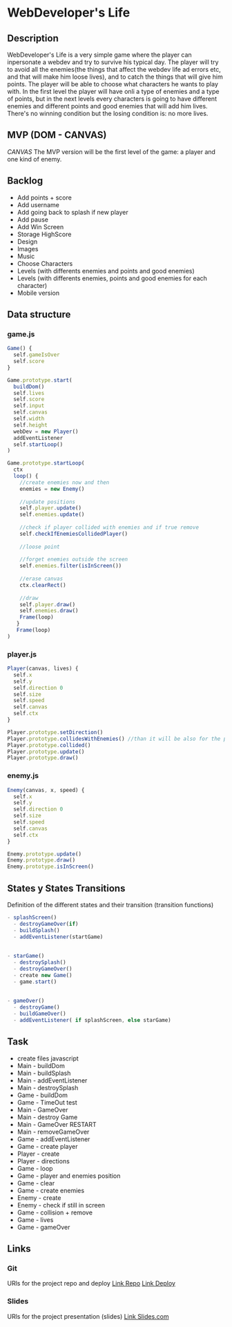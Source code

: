 # WebDeveloper's Life

## Description
WebDeveloper's Life is a very simple game where the player can inpersonate a webdev and try to survive his typical day.
The player will try to avoid all the enemies(the things that affect the webdev life ad errors etc, and that will make him loose lives), and to catch the things that will give him points.
The player will be able to choose what characters he wants to play with.
In the first level the player will have onli a type of enemies and a type of points, but in the next levels every characters is going to have different enemies and different points and good enemies that will add him lives.
There's no winning condition but the losing condition is: no more lives.


## MVP (DOM - CANVAS)
*CANVAS*
The MVP version will be the first level of the game: a player and one kind of enemy.

## Backlog
- Add points + score
- Add username
- Add going back to splash if new player
- Add pause
- Add Win Screen
- Storage HighScore
- Design
- Images
- Music
- Choose Characters
- Levels (with differents enemies and points and good enemies)
- Levels (with differents enemies, points and good enemies for each character)
- Mobile version


## Data structure
### game.js
```javascript
Game() {
  self.gameIsOver
  self.score
}

Game.prototype.start(
  buildDom()
  self.lives
  self.score
  self.input
  self.canvas
  self.width
  self.height
  webDev = new Player()
  addEventListener
  self.startLoop()
)

Game.prototype.startLoop(
  ctx
  loop() {
    //create enemies now and then
    enemies = new Enemy()
    
    //update positions
    self.player.update()
    self.enemies.update()
    
    //check if player collided with enemies and if true remove
    self.checkIfEnemiesCollidedPlayer()
    
    //loose point
    
    //forget enemies outside the screen
    self.enemies.filter(isInScreen())
    
    //erase canvas
    ctx.clearRect()
    
    //draw
    self.player.draw()
    self.enemies.draw()
    Frame(loop)
   }
   Frame(loop)
)


```
### player.js
```javascript
Player(canvas, lives) {
  self.x
  self.y
  self.direction 0
  self.size
  self.speed
  self.canvas
  self.ctx
}

Player.prototype.setDirection()
Player.prototype.collidesWithEnemies() //than it will be also for the points
Player.prototype.collided()
Player.prototype.update()
Player.prototype.draw()


```
### enemy.js
```javascript
Enemy(canvas, x, speed) {
  self.x
  self.y
  self.direction 0
  self.size
  self.speed
  self.canvas
  self.ctx
}

Enemy.prototype.update()
Enemy.prototype.draw()
Enemy.prototype.isInScreen()

```


## States y States Transitions
Definition of the different states and their transition (transition functions)
```javascript
- splashScreen()
  - destroyGameOver(if)
  - buildSplash()
  - addEventListener(startGame)
  
  
- starGame()
  - destroySplash()
  - destroyGameOver()
  - create new Game()
  - game.start()
  
  
- gameOver()
  - destroyGame()
  - buildGameOver()
  - addEventListener( if splashScreen, else starGame) 
```

## Task
- create files javascript
- Main - buildDom
- Main - buildSplash
- Main - addEventListener
- Main - destroySplash
- Game - buildDom
- Game - TimeOut test
- Main - GameOver
- Main - destroy Game
- Main - GameOver RESTART
- Main - removeGameOver
- Game - addEventListener
- Game - create player
- Player - create
- Player - directions
- Game - loop
- Game - player and enemies position 
- Game - clear
- Game - create enemies
- Enemy - create
- Enemy - check if still in screen
- Game - collision + remove
- Game - lives 
- Game - gameOver

## Links


### Git
URls for the project repo and deploy
[Link Repo](https://github.com/francescaropolo/webdev-life)
[Link Deploy](https://francescaropolo.github.io/webdev-life-game/)


### Slides
URls for the project presentation (slides)
[Link Slides.com](http://slides.com)
